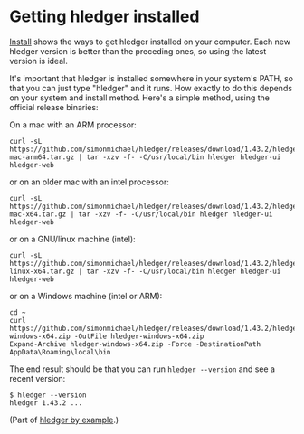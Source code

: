 # Getting hledger installed

[Install](install.md) shows the ways to get hledger installed on your computer.
Each new hledger version is better than the preceding ones, so using the latest version is ideal.

It's important that hledger is installed somewhere in your system's PATH, so that you can just type "hledger" and it runs.
How exactly to do this depends on your system and install method.
Here's a simple method, using the official release binaries:

On a mac with an ARM processor:
```
curl -sL https://github.com/simonmichael/hledger/releases/download/1.43.2/hledger-mac-arm64.tar.gz | tar -xzv -f- -C/usr/local/bin hledger hledger-ui hledger-web
```
or on an older mac with an intel processor:
```
curl -sL https://github.com/simonmichael/hledger/releases/download/1.43.2/hledger-mac-x64.tar.gz | tar -xzv -f- -C/usr/local/bin hledger hledger-ui hledger-web
```
or on a GNU/linux machine (intel):
```
curl -sL https://github.com/simonmichael/hledger/releases/download/1.43.2/hledger-linux-x64.tar.gz | tar -xzv -f- -C/usr/local/bin hledger hledger-ui hledger-web
```
or on a Windows machine (intel or ARM):
```
cd ~
curl https://github.com/simonmichael/hledger/releases/download/1.43.2/hledger-windows-x64.zip -OutFile hledger-windows-x64.zip
Expand-Archive hledger-windows-x64.zip -Force -DestinationPath AppData\Roaming\local\bin
```

The end result should be that you can run `hledger --version` and see a recent version:
```
$ hledger --version
hledger 1.43.2 ...
```

(Part of [hledger by example](hledger-by-example.md).)
